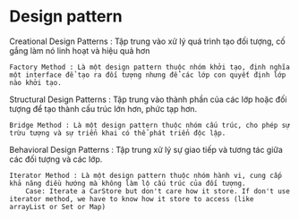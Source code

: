# Design pattern

Creational Design Patterns : Tập trung vào xử lý quá trình tạo đối tượng, cố gắng làm nó linh hoạt và hiệu quả hơn

    Factory Method : Là một design pattern thuộc nhóm khởi tạo, định nghĩa một interface để tạo ra đối tượng nhưng để các lớp con quyết định lớp nào khởi tạo.

Structural Design Patterns : Tập trung vào thành phần của các lớp hoặc đối tượng để tạo thành cấu trúc lớn hơn, phức tạp hơn.

    Bridge Method : Là một design pattern thuộc nhóm cấu trúc, cho phép sự trừu tượng và sự triển khai có thể phát triển độc lập.

Behavioral Design Patterns : Tập trung xử lý sự giao tiếp và tương tác giữa các đối tượng và các lớp.

    Iterator Method : Là một design pattern thuộc nhóm hành vi, cung cấp khả năng điều hướng mà không làm lộ cấu trúc của đối tượng. 
        Case: Iterate a CarStore but don't care how it store. If don't use iterator method, we have to know how it store to access (like arrayList or Set or Map)


